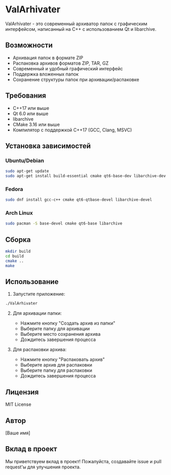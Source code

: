 # ValArhivater

ValArhivater - это современный архиватор папок с графическим интерфейсом, написанный на C++ с использованием Qt и libarchive.

## Возможности

- Архивация папок в формате ZIP
- Распаковка архивов форматов ZIP, TAR, GZ
- Современный и удобный графический интерфейс
- Поддержка вложенных папок
- Сохранение структуры папок при архивации/распаковке

## Требования

- C++17 или выше
- Qt 6.0 или выше
- libarchive
- CMake 3.16 или выше
- Компилятор с поддержкой C++17 (GCC, Clang, MSVC)

## Установка зависимостей

### Ubuntu/Debian
```bash
sudo apt-get update
sudo apt-get install build-essential cmake qt6-base-dev libarchive-dev
```

### Fedora
```bash
sudo dnf install gcc-c++ cmake qt6-qtbase-devel libarchive-devel
```

### Arch Linux
```bash
sudo pacman -S base-devel cmake qt6-base libarchive
```

## Сборка

```bash
mkdir build
cd build
cmake ..
make
```

## Использование

1. Запустите приложение:
```bash
./ValArhivater
```

2. Для архивации папки:
   - Нажмите кнопку "Создать архив из папки"
   - Выберите папку для архивации
   - Выберите место сохранения архива
   - Дождитесь завершения процесса

3. Для распаковки архива:
   - Нажмите кнопку "Распаковать архив"
   - Выберите архив для распаковки
   - Выберите папку для распаковки
   - Дождитесь завершения процесса

## Лицензия

MIT License

## Автор

[Ваше имя]

## Вклад в проект

Мы приветствуем вклад в проект! Пожалуйста, создавайте issue и pull request'ы для улучшения проекта. 